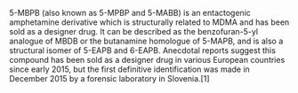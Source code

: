 5-MBPB (also known as 5-MPBP and 5-MABB) is an entactogenic amphetamine derivative which is structurally related to MDMA and has been sold as a designer drug. It can be described as the benzofuran-5-yl analogue of MBDB or the butanamine homologue of 5-MAPB, and is also a structural isomer of 5-EAPB and 6-EAPB. Anecdotal reports suggest this compound has been sold as a designer drug in various European countries since early 2015, but the first definitive identification was made in December 2015 by a forensic laboratory in Slovenia.[1]
